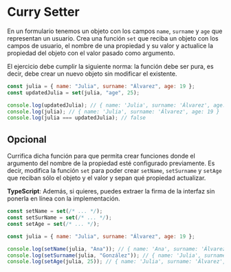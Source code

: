 # Curry Setter

En un formulario tenemos un objeto con los campos `name`, `surname` y `age` que representan un usuario. Crea una función `set` que reciba un objeto con los campos de usuario, el nombre de una propiedad y su valor y actualice la propiedad del objeto con el valor pasado como argumento.

El ejercicio debe cumplir la siguiente norma: la función debe ser pura, es decir, debe crear un nuevo objeto sin modificar el existente.

```javascript
const julia = { name: "Julia", surname: "Álvarez", age: 19 };
const updatedJulia = set(julia, "age", 25);

console.log(updatedJulia); // { name: 'Julia', surname: 'Álvarez', age: 25 }
console.log(julia); // { name: 'Julia', surname: 'Álvarez', age: 19 }
console.log(julia === updatedJulia); // false
```

## Opcional

Currifica dicha función para que permita crear funciones donde el argumento del nombre de la propiedad esté configurado previamente.
Es decir, modifica la función `set` para poder crear `setName`, `setSurname` y `setAge` que reciban sólo el objeto y el valor y sepan qué propiedad actualizar.

**TypeScript**: Además, si quieres, puedes extraer la firma de la interfaz sin ponerla en línea con la implementación.

```javascript
const setName = set(/* ... */);
const setSurName = set(/* ... */);
const setAge = set(/* ... */);

const julia = { name: "Julia", surname: "Álvarez", age: 19 };

console.log(setName(julia, "Ana")); // { name: 'Ana', surname: 'Álvarez', age: 19 };
console.log(setSurname(julia, "González")); // { name: 'Julia', surname: 'González', age: 19 };
console.log(setAge(julia, 25)); // { name: 'Julia', surname: 'Álvarez', age: 25 }
```